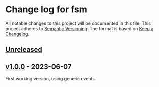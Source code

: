 # Change log for fsm
All notable changes to this project will be documented in this file.
This project adheres to [Semantic Versioning].
The format is based on [Keep a Changelog].
	
## [Unreleased]

## [v1.0.0] - 2023-06-07
First working version, using generic events

[Semantic Versioning]: http://semver.org
[Keep a Changelog]: http://keepachangelog.com
[Unreleased]: https://github.com/philhanna/fsm/compare/v1.0.0..HEAD
[v1.0.0]: https://github.com/philhanna/fsm/compare/40772d6..v1.0.0
